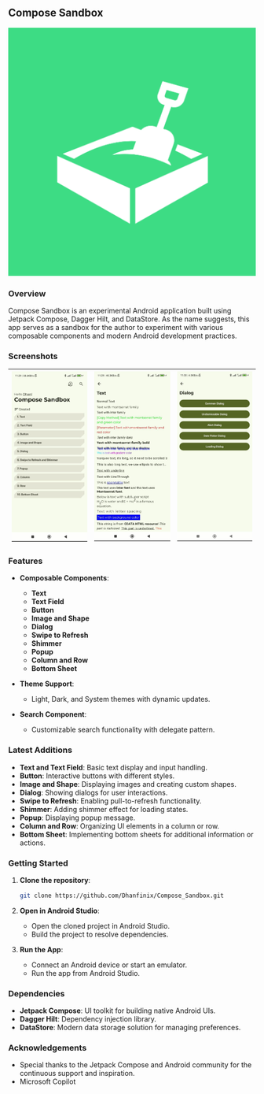 ## Compose Sandbox
![Icon](app/src/main/ic_launcher-playstore.png)

### Overview
Compose Sandbox is an experimental Android application built using Jetpack Compose, Dagger Hilt, and DataStore. As the name suggests, this app serves as a sandbox for the author to experiment with various composable components and modern Android development practices.

### Screenshots
| ![Home](screenshot/img.png) | ![Text](screenshot/img_1.png) | ![Dialog](screenshot/img_2.png) | 
|-----------------------------|-------------------------------|---------------------------------|

### Features
- **Composable Components**:
  - **Text**
  - **Text Field**
  - **Button**
  - **Image and Shape**
  - **Dialog**
  - **Swipe to Refresh**
  - **Shimmer**
  - **Popup**
  - **Column and Row**
  - **Bottom Sheet**

- **Theme Support**:
  - Light, Dark, and System themes with dynamic updates.

- **Search Component**:
  - Customizable search functionality with delegate pattern.

### Latest Additions
- **Text and Text Field**: Basic text display and input handling.
- **Button**: Interactive buttons with different styles.
- **Image and Shape**: Displaying images and creating custom shapes.
- **Dialog**: Showing dialogs for user interactions.
- **Swipe to Refresh**: Enabling pull-to-refresh functionality.
- **Shimmer**: Adding shimmer effect for loading states.
- **Popup**: Displaying popup message.
- **Column and Row**: Organizing UI elements in a column or row.
- **Bottom Sheet**: Implementing bottom sheets for additional information or actions.

### Getting Started
1. **Clone the repository**:
   ```bash
   git clone https://github.com/Dhanfinix/Compose_Sandbox.git
   ```

2. **Open in Android Studio**:
   - Open the cloned project in Android Studio.
   - Build the project to resolve dependencies.

3. **Run the App**:
   - Connect an Android device or start an emulator.
   - Run the app from Android Studio.

### Dependencies
- **Jetpack Compose**: UI toolkit for building native Android UIs.
- **Dagger Hilt**: Dependency injection library.
- **DataStore**: Modern data storage solution for managing preferences.

### Acknowledgements
- Special thanks to the Jetpack Compose and Android community for the continuous support and inspiration.
- Microsoft Copilot


